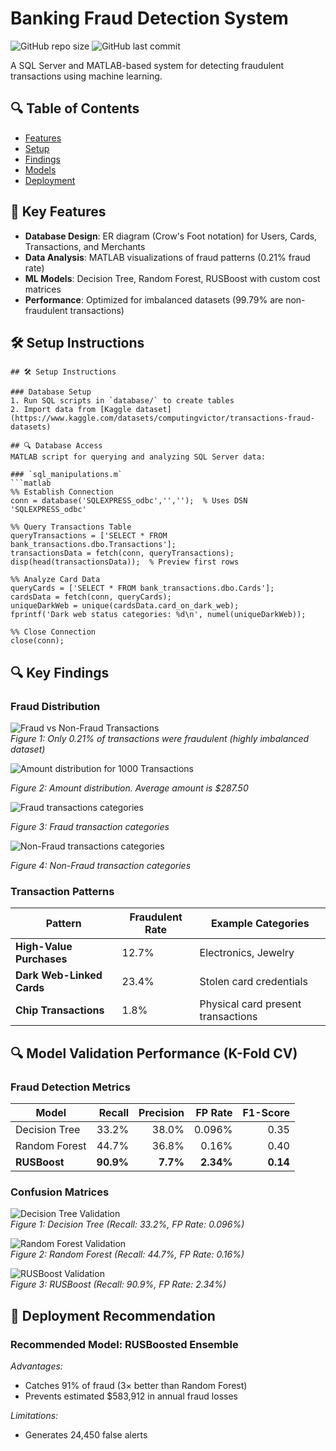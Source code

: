 # Banking Fraud Detection System

![GitHub repo size](https://img.shields.io/github/repo-size/SofiyaMayer/Banking-Fraud-Detection?style=flat-square)
![GitHub last commit](https://img.shields.io/github/last-commit/SofiyaMayer/Banking-Fraud-Detection?color=blue&style=flat-square)

A SQL Server and MATLAB-based system for detecting fraudulent transactions using machine learning.

## 🔍 Table of Contents
- [Features](#-key-features)
- [Setup](#-setup-instructions)
- [Findings](#-key-findings)
- [Models](#-model-validation-performance)
- [Deployment](#-deployment-recommendation)

## 📌 Key Features
- **Database Design**: ER diagram (Crow's Foot notation) for Users, Cards, Transactions, and Merchants
- **Data Analysis**: MATLAB visualizations of fraud patterns (0.21% fraud rate)
- **ML Models**: Decision Tree, Random Forest, RUSBoost with custom cost matrices
- **Performance**: Optimized for imbalanced datasets (99.79% are non-fraudulent transactions)

## 🛠️ Setup Instructions
```
## 🛠️ Setup Instructions

### Database Setup
1. Run SQL scripts in `database/` to create tables
2. Import data from [Kaggle dataset](https://www.kaggle.com/datasets/computingvictor/transactions-fraud-datasets)

## 🔍 Database Access
MATLAB script for querying and analyzing SQL Server data:

### `sql_manipulations.m`
```matlab
%% Establish Connection
conn = database('SQLEXPRESS_odbc','','');  % Uses DSN 'SQLEXPRESS_odbc'

%% Query Transactions Table
queryTransactions = ['SELECT * FROM bank_transactions.dbo.Transactions'];
transactionsData = fetch(conn, queryTransactions);
disp(head(transactionsData));  % Preview first rows

%% Analyze Card Data
queryCards = ['SELECT * FROM bank_transactions.dbo.Cards'];
cardsData = fetch(conn, queryCards);
uniqueDarkWeb = unique(cardsData.card_on_dark_web);
fprintf('Dark web status categories: %d\n', numel(uniqueDarkWeb));

%% Close Connection
close(conn);
```

## 🔍 Key Findings

### Fraud Distribution
![Fraud vs Non-Fraud Transactions](graphs_visualization/barplot_fraud_vs_nonfraud.jpg)  
*Figure 1: Only 0.21% of transactions were fraudulent (highly imbalanced dataset)*

![Amount distribution for 1000 Transactions](graphs_visualization/hist_amounts.jpg)

*Figure 2: Amount distribution. Average amount is	$287.50*

![Fraud transactions categories](graphs_visualization/hist_fraud_categories.jpg)

*Figure 3: Fraud transaction categories*

![Non-Fraud transactions categories](graphs_visualization_hist_nonfraud_categories.jpg)

*Figure 4: Non-Fraud transaction categories*

### Transaction Patterns
| Pattern                  | Fraudulent Rate | Example Categories               |
|--------------------------|-----------------|-----------------------------------|
| **High-Value Purchases** | 12.7%           | Electronics, Jewelry              |
| **Dark Web-Linked Cards**| 23.4%           | Stolen card credentials           |
| **Chip Transactions**    | 1.8%            | Physical card present transactions|

## 🔍 Model Validation Performance (K-Fold CV)

### Fraud Detection Metrics
| Model          | Recall | Precision | FP Rate | F1-Score |
|----------------|-------:|----------:|--------:|---------:|
| Decision Tree  | 33.2%  | 38.0%     | 0.096%  | 0.35     |
| Random Forest  | 44.7%  | 36.8%     | 0.16%   | 0.40     |
| **RUSBoost**   | **90.9%** | **7.7%** | **2.34%** | **0.14** |

### Confusion Matrices
![Decision Tree Validation](models_classification/tree_model/validation_matrix.jpg)  
*Figure 1: Decision Tree (Recall: 33.2%, FP Rate: 0.096%)*

![Random Forest Validation](models_classification/random_forest/validation_matrix.jpg)  
*Figure 2: Random Forest (Recall: 44.7%, FP Rate: 0.16%)*

![RUSBoost Validation](models_classification/RUSBoosted_ensemble/validation_matrix.jpg)  
*Figure 3: RUSBoost (Recall: 90.9%, FP Rate: 2.34%)*

## 🚀 Deployment Recommendation

### **Recommended Model: RUSBoosted Ensemble** 
 *Advantages:*

- Catches 91% of fraud (3× better than Random Forest)
- Prevents estimated $583,912 in annual fraud losses

 *Limitations:*

- Generates 24,450 false alerts

